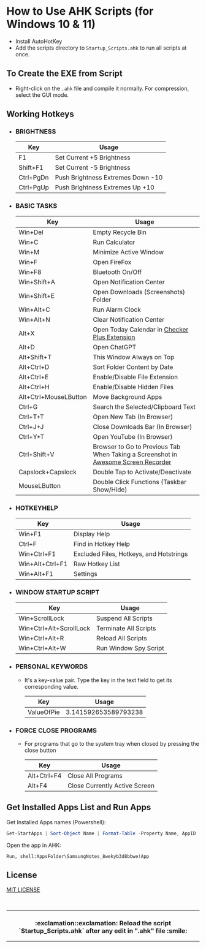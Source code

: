 # How to Use AHK Scripts (for Windows 10 & 11)

- Install AutoHotKey
- Add the scripts directory to `Startup_Scripts.ahk` to run all scripts at once.

## To Create the EXE from Script

- Right-click on the `.ahk` file and compile it normally. For compression, select the GUI mode.

## Working Hotkeys

- ### BRIGHTNESS

  |    Key    |               Usage               |
  |-----------|-----------------------------------|
  |    F1     |     Set Current +5 Brightness     |
  | Shift+F1  |     Set Current -5 Brightness     |
  | Ctrl+PgDn | Push Brightness Extremes Down -10 |
  | Ctrl+PgUp |  Push Brightness Extremes Up +10  |

- ### BASIC TASKS
  
  |        Key        |               Usage               |
  |-------------------|-----------------------------------|
  |      Win+Del      |      Empty Recycle Bin            |
  |      Win+C        |      Run Calculator               |
  |      Win+M        |     Minimize Active Window        |
  |      Win+F        |           Open FireFox            |
  |      Win+F8       |      Bluetooth On/Off             |
  |   Win+Shift+A     | Open Notification Center          |
  |   Win+Shift+E     | Open Downloads (Screenshots) Folder |
  |   Win+Alt+C       |      Run Alarm Clock              |
  |   Win+Alt+N       |  Clear Notification Center        |
  |       Alt+X       |     Open Today Calendar in [Checker Plus Extension](https://chromewebstore.google.com/detail/checker-plus-for-google-c/hkhggnncdpfibdhinjiegagmopldibha)           |
  |       Alt+D       |        Open ChatGPT               |
  |   Alt+Shift+T     | This Window Always on Top         |
  |  Alt+Ctrl+D       |    Sort Folder Content by Date    |
  |  Alt+Ctrl+E       |   Enable/Disable File Extension   |
  |  Alt+Ctrl+H       |   Enable/Disable Hidden Files     |
  | Alt+Ctrl+MouseLButton |     Move Background Apps      |
  |      Ctrl+G       |   Search the Selected/Clipboard Text |
  |      Ctrl+T+T     |    Open New Tab (In Browser)      |
  |      Ctrl+J+J     | Close Downloads Bar (In Browser)  |
  |      Ctrl+Y+T     |    Open YouTube (In Browser)      |
  |  Ctrl+Shift+V     | Browser to Go to Previous Tab When Taking a Screenshot in [Awesome Screen Recorder](https://chromewebstore.google.com/detail/awesome-screen-recorder-s/nlipoenfbbikpbjkfpfillcgkoblgpmj) |
  | Capslock+Capslock | Double Tap to Activate/Deactivate |
  | MouseLButton      | Double Click Functions (Taskbar Show/Hide) |

- ### HOTKEYHELP

  |       Key       |                  Usage                  |
  |-----------------|-----------------------------------------|
  |     Win+F1      |              Display Help               |
  |     Ctrl+F      |           Find in Hotkey Help           |
  |   Win+Ctrl+F1   | Excluded Files, Hotkeys, and Hotstrings |
  | Win+Alt+Ctrl+F1 |             Raw Hotkey List             |
  |   Win+Alt+F1    |                Settings                 |

- ### WINDOW STARTUP SCRIPT

  |           Key           |          Usage           |
  |-------------------------|--------------------------|
  |     Win+ScrollLock      |   Suspend All Scripts    |
  | Win+Ctrl+Alt+ScrollLock | Terminate All Scripts    |
  | Win+Ctrl+Alt+R          |      Reload All Scripts  |
  | Win+Ctrl+Alt+W          |    Run Window Spy Script |

- ### PERSONAL KEYWORDS

  - It's a key-value pair. Type the key in the text field to get its corresponding value.
    
    |       Key       |        Usage         |
    |------------|-----------------------------|
    | ValueOfPie      | 3.141592653589793238 |

- ### FORCE CLOSE PROGRAMS
  - For programs that go to the system tray when closed by pressing the close button
  
    |     Key      |             Usage             |
    |--------------|-------------------------------|
    | Alt+Ctrl+F4  |       Close All Programs      |
    |    Alt+F4    | Close Currently Active Screen |

## Get Installed Apps List and Run Apps
Get Installed Apps names (Powershell): 
  ```powershell
  Get-StartApps | Sort-Object Name | Format-Table -Property Name, AppID
  ```
Open the app in AHK:
  ```ahk
  Run, shell:AppsFolder\SamsungNotes_8wekyb3d8bbwe!App
  ```

## License

[MIT LICENSE](LICENSE)

<br />

---

<h3>
  <p align="center">
    :exclamation::exclamation: Reload the script `Startup_Scripts.ahk` after any edit in ".ahk" file :smile:
  </p>
</h3>

---

